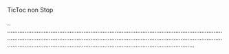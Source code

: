 TicToc non Stop

..
....................................................................................................................................................................................................................................................................................................................................................................